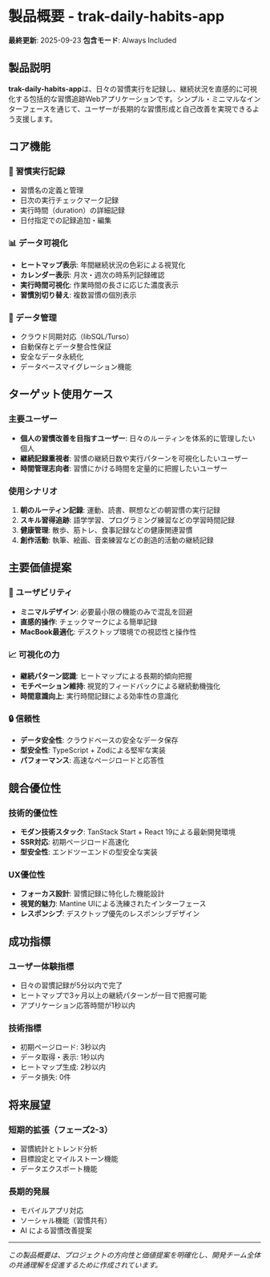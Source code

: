 # 製品概要 - trak-daily-habits-app

**最終更新**: 2025-09-23
**包含モード**: Always Included

## 製品説明

**trak-daily-habits-app**は、日々の習慣実行を記録し、継続状況を直感的に可視化する包括的な習慣追跡Webアプリケーションです。シンプル・ミニマルなインターフェースを通じて、ユーザーが長期的な習慣形成と自己改善を実現できるよう支援します。

## コア機能

### 🎯 習慣実行記録
- 習慣名の定義と管理
- 日次の実行チェックマーク記録
- 実行時間（duration）の詳細記録
- 日付指定での記録追加・編集

### 📊 データ可視化
- **ヒートマップ表示**: 年間継続状況の色彩による視覚化
- **カレンダー表示**: 月次・週次の時系列記録確認
- **実行時間可視化**: 作業時間の長さに応じた濃度表示
- **習慣別切り替え**: 複数習慣の個別表示

### 💾 データ管理
- クラウド同期対応（libSQL/Turso）
- 自動保存とデータ整合性保証
- 安全なデータ永続化
- データベースマイグレーション機能

## ターゲット使用ケース

### 主要ユーザー
- **個人の習慣改善を目指すユーザー**: 日々のルーティンを体系的に管理したい個人
- **継続記録重視者**: 習慣の継続日数や実行パターンを可視化したいユーザー
- **時間管理志向者**: 習慣にかける時間を定量的に把握したいユーザー

### 使用シナリオ
1. **朝のルーティン記録**: 運動、読書、瞑想などの朝習慣の実行記録
2. **スキル習得追跡**: 語学学習、プログラミング練習などの学習時間記録
3. **健康管理**: 散歩、筋トレ、食事記録などの健康関連習慣
4. **創作活動**: 執筆、絵画、音楽練習などの創造的活動の継続記録

## 主要価値提案

### 🎨 ユーザビリティ
- **ミニマルデザイン**: 必要最小限の機能のみで混乱を回避
- **直感的操作**: チェックマークによる簡単記録
- **MacBook最適化**: デスクトップ環境での視認性と操作性

### 📈 可視化の力
- **継続パターン認識**: ヒートマップによる長期的傾向把握
- **モチベーション維持**: 視覚的フィードバックによる継続動機強化
- **時間意識向上**: 実行時間記録による効率性の意識化

### 🔒 信頼性
- **データ安全性**: クラウドベースの安全なデータ保存
- **型安全性**: TypeScript + Zodによる堅牢な実装
- **パフォーマンス**: 高速なページロードと応答性

## 競合優位性

### 技術的優位性
- **モダン技術スタック**: TanStack Start + React 19による最新開発環境
- **SSR対応**: 初期ページロード高速化
- **型安全性**: エンドツーエンドの型安全な実装

### UX優位性
- **フォーカス設計**: 習慣記録に特化した機能設計
- **視覚的魅力**: Mantine UIによる洗練されたインターフェース
- **レスポンシブ**: デスクトップ優先のレスポンシブデザイン

## 成功指標

### ユーザー体験指標
- 日々の習慣記録が5分以内で完了
- ヒートマップで3ヶ月以上の継続パターンが一目で把握可能
- アプリケーション応答時間が1秒以内

### 技術指標
- 初期ページロード: 3秒以内
- データ取得・表示: 1秒以内
- ヒートマップ生成: 2秒以内
- データ損失: 0件

## 将来展望

### 短期的拡張（フェーズ2-3）
- 習慣統計とトレンド分析
- 目標設定とマイルストーン機能
- データエクスポート機能

### 長期的発展
- モバイルアプリ対応
- ソーシャル機能（習慣共有）
- AI による習慣改善提案

---

*この製品概要は、プロジェクトの方向性と価値提案を明確化し、開発チーム全体の共通理解を促進するために作成されています。*